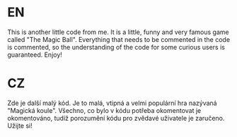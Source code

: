 # EN
This is another little code from me. It is a little, funny and very famous game called "The Magic Ball".
Everything that needs to be commented in the code is commented, so the understanding of the code for some curious users is guaranteed.
Enjoy!

# CZ
Zde je další malý kód. Je to malá, vtipná a velmi populární hra nazývaná "Magická koule".
Všechno, co bylo v kódu potřeba okomentovat je okomentováno, tudíž porozumění kódu pro zvědavé uživatele je zaručeno.
Užijte si!
